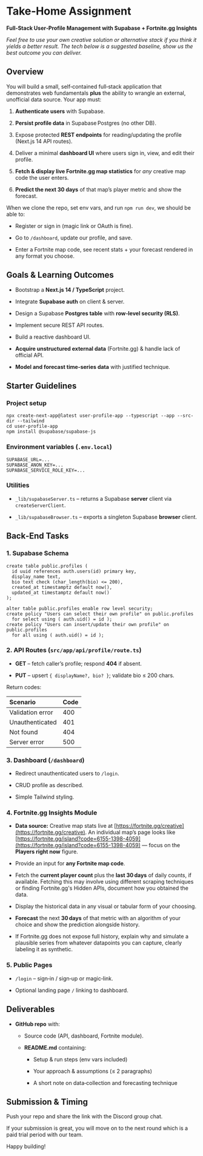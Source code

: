 # **Take‑Home Assignment**

**Full‑Stack User‑Profile Management with Supabase \+ Fortnite.gg Insights**

_Feel free to use your own creative solution or alternative stack if you think it yields a better result. The tech below is a suggested baseline, show us the best outcome you can deliver._

## **Overview**

You will build a small, self‑contained full‑stack application that demonstrates web fundamentals **plus** the ability to wrangle an external, unofficial data source. Your app must:

1. **Authenticate users** with Supabase.

2. **Persist profile data** in Supabase Postgres (no other DB).

3. Expose protected **REST endpoints** for reading/updating the profile (Next.js 14 API routes).

4. Deliver a minimal **dashboard UI** where users sign in, view, and edit their profile.

5. **Fetch & display live Fortnite.gg map statistics** for _any_ creative map code the user enters.

6. **Predict the next 30 days** of that map’s player metric and show the forecast.

When we clone the repo, set env vars, and run `npm run dev`, we should be able to:

- Register or sign in (magic link or OAuth is fine).

- Go to `/dashboard`, update our profile, and save.

- Enter a Fortnite map code, see recent stats \+ your forecast rendered in any format you choose.

## **Goals & Learning Outcomes**

- Bootstrap a **Next.js 14 / TypeScript** project.

- Integrate **Supabase auth** on client & server.

- Design a Supabase **Postgres table** with **row‑level security (RLS)**.

- Implement secure REST API routes.

- Build a reactive dashboard UI.

- **Acquire unstructured external data** (Fortnite.gg) & handle lack of official API.

- **Model and forecast time‑series data** with justified technique.

## **Starter Guidelines**

### **Project setup**

```
npx create-next-app@latest user-profile-app --typescript --app --src-dir --tailwind
cd user-profile-app
npm install @supabase/supabase-js
```

### **Environment variables (`.env.local`)**

```
SUPABASE_URL=...
SUPABASE_ANON_KEY=...
SUPABASE_SERVICE_ROLE_KEY=...
```

### **Utilities**

- `_lib/supabaseServer.ts` – returns a Supabase **server** client via `createServerClient`.

- `_lib/supabaseBrowser.ts` – exports a singleton Supabase **browser** client.

## **Back‑End Tasks**

### **1\. Supabase Schema**

```
create table public.profiles (
  id uuid references auth.users(id) primary key,
  display_name text,
  bio text check (char_length(bio) <= 200),
  created_at timestamptz default now(),
  updated_at timestamptz default now()
);

alter table public.profiles enable row level security;
create policy "Users can select their own profile" on public.profiles
  for select using ( auth.uid() = id );
create policy "Users can insert/update their own profile" on public.profiles
  for all using ( auth.uid() = id );
```

### **2\. API Routes (`src/app/api/profile/route.ts`)**

- **GET** – fetch caller’s profile; respond **404** if absent.

- **PUT** – upsert `{ displayName?, bio? }`; validate bio ≤ 200 chars.

Return codes:

| Scenario         | Code |
| :--------------- | :--- |
| Validation error | 400  |
| Unauthenticated  | 401  |
| Not found        | 404  |
| Server error     | 500  |

### **3\. Dashboard (`/dashboard`)**

- Redirect unauthenticated users to `/login`.

- CRUD profile as described.

- Simple Tailwind styling.

### **4\. Fortnite.gg Insights Module**

- **Data source:** Creative map stats live at [https://fortnite.gg/creative](https://fortnite.gg/creative). An individual map’s page looks like [https://fortnite.gg/island?code=6155-1398-4059](https://fortnite.gg/island?code=6155-1398-4059) — focus on the **Players right now** figure.

- Provide an input for **any Fortnite map code**.

- Fetch the **current player count** plus the **last 30 days** of daily counts, if available. Fetching this may involve using different scraping techniques or finding Fortnite.gg's Hidden APIs, document how you obtained the data.

- Display the historical data in any visual or tabular form of your choosing.

- **Forecast** the next **30 days** of that metric with an algorithm of your choice and show the prediction alongside history.

- If Fortnite.gg does not expose full history, explain why and simulate a plausible series from whatever datapoints you can capture, clearly labeling it as synthetic.

### **5\. Public Pages**

- `/login` – sign‑in / sign‑up or magic‑link.

- Optional landing page `/` linking to dashboard.

## **Deliverables**

- **GitHub repo** with:

  - Source code (API, dashboard, Fortnite module).

  - **README.md** containing:

    - Setup & run steps (env vars included)

    - Your approach & assumptions (≤ 2 paragraphs)

    - A short note on data‑collection and forecasting technique

## **Submission & Timing**

Push your repo and share the link with the Discord group chat.

If your submission is great, you will move on to the next round which is a paid trial period with our team.

Happy building\!
